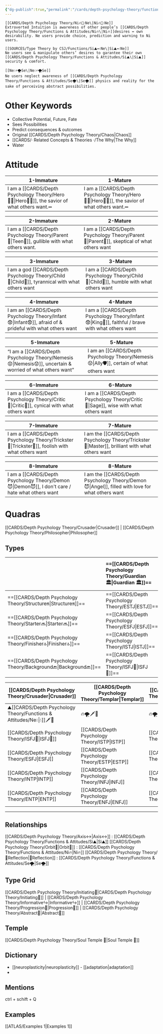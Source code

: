 ```yaml
---
{"dg-publish":true,"permalink":"/cards/depth-psychology-theory/functions-and-attitudes/ne/","created":"2022-12-27T21:20:33.776+01:00","updated":"2023-04-25T18:46:22.290+02:00"}
---
```



	[[CARDS/Depth Psychology Theory/Ni🔥💫💧Ne\|Ni🔥💫💧Ne]] 
	Extroverted Intuition is awareness of other people’s [[CARDS/Depth Psychology Theory/Functions & Attitudes/Ni🔥\|Ni🔥]]desires ↔️ own desirability. Ne users provide choice, prediction and warning to Ni users. 

	[[SOURCES/Type Theory by CSJ/Functions/Si⛰️↔️💧Ne\|Si⛰️↔️💧Ne]] 
	Ne users see & manipulate others’ desires to garantee their own [[CARDS/Depth Psychology Theory/Functions & Attitudes/Si⛰️\|Si⛰️]] security & comfort.  

	[[Ne💧⚡🌪️Se\|Ne💧⚡🌪️Se]]
	Ne users neglect awareness of [[CARDS/Depth Psychology Theory/Functions & Attitudes/Se🌪️\|Se🌪️]] physics and reality for the sake of perceiving abstract possibilities. 

# Other Keywords 
- Collective Potential, Future, Fate
- Sees Possibilities 
- Predict consequences & outcomes 
- Original [[CARDS/Depth Psychology Theory/Chaos\|Chaos]]
- [[CARDS/· Related Concepts & Theories ·/The Why\|The Why]]
- Water

# Attitude
| 1-Immature                                             | 1-Mature                                               |
| ------------------------------------------------------ | ------------------------------------------------------ |
| I am a [[CARDS/Depth Psychology Theory/Hero🦸‍♂️\|Hero🦸‍♂️]], the savior of what others want.➖ | I am a [[CARDS/Depth Psychology Theory/Hero🦸‍♂️\|Hero🦸‍♂️]], the savior of what others want.➖ |

| 2-Immature                                                   | 2-Mature                                           |
| ------------------------------------------------------------ | -------------------------------------------------- |
| I am a [[CARDS/Depth Psychology Theory/Parent🤨\|Teen👦]], gullible with what others want. | I am a [[CARDS/Depth Psychology Theory/Parent🤨\|Parent🤨]], skeptical of what others want |

| 3-Immature                                               | 3-Mature                                         |
| -------------------------------------------------------- | ------------------------------------------------ |
| I am a god [[CARDS/Depth Psychology Theory/Child👼\|Child👼]], tyrannical with what others want | I am a [[CARDS/Depth Psychology Theory/Child👼\|Child👼]], humble with what others want |

| 4-Immature                                                       | 4-Mature                                                            |
| ---------------------------------------------------------------- | ------------------------------------------------------------------- |
| I am an [[CARDS/Depth Psychology Theory/Infant😨\|Infant😨]], afraid of & prideful with what others want | I am a [[CARDS/Depth Psychology Theory/Infant😨\|King👑]], faithful / brave with what others want |

| 5-Immature                                                      | 5-Mature                                                    |
| --------------------------------------------------------------- | ----------------------------------------------------------- |
| “I am a [[CARDS/Depth Psychology Theory/Nemesis😟\|Nemesis😟]], uncertain & worried of what others want” | I am an [[CARDS/Depth Psychology Theory/Nemesis😟\|Ally🛡️]], certain of what others want |

| 6-Immature                                         | 6-Mature                                              |
| -------------------------------------------------- | ----------------------------------------------------- |
| I am a [[CARDS/Depth Psychology Theory/Critic🤔\|Critic🤔]], cynical with what others want | I am a [[CARDS/Depth Psychology Theory/Critic🤔\|Sage]], wise with what others want |

| 7-Immature                                            | 7-Mature                                                          |
| ----------------------------------------------------- | ----------------------------------------------------------------- |
| I am a [[CARDS/Depth Psychology Theory/Trickster🤡\|Trickster🤡]], foolish with what others want | I am the [[CARDS/Depth Psychology Theory/Trickster🤡\|Master]], brilliant with what others want |

| 8-Immature                                               | 8-Mature                                                           |
| -------------------------------------------------------- | ------------------------------------------------------------------ |
| I am a [[CARDS/Depth Psychology Theory/Demon😈\|Demon😈]], I don't care / hate what others want | I am the [[CARDS/Depth Psychology Theory/Demon😈\|Angel]], filled with love for what others want |


# Quadras
[[CARDS/Depth Psychology Theory/Crusader\|Crusader]] | [[CARDS/Depth Psychology Theory/Philosopher\|Philosopher]] 

## Types 
|            | ==[[CARDS/Depth Psychology Theory/Guardian 🏛️\|Guardian 🏛️]]== | [[CARDS/Depth Psychology Theory/Artisan 🧰\|Artisan 🧰]] | ==[[CARDS/Depth Psychology Theory/Future-Thinker 🔮\|Future-Thinker 🔮]]== | ==[[CARDS/Depth Psychology Theory/Idealist🦄\|Idealist🦄]]== |
|:---------- |:-------- |:------- |:------------ |:-------- |
| ==[[CARDS/Depth Psychology Theory/Structure🔛\|Structure🔛]]== | ==[[CARDS/Depth Psychology Theory/ESTJ\|ESTJ]]==     | [[CARDS/Depth Psychology Theory/ESTP\|ESTP]]    | [[CARDS/Depth Psychology Theory/ENTJ\|ENTJ]]         | [[CARDS/Depth Psychology Theory/ENFJ\|ENFJ]]     |
| ==[[CARDS/Depth Psychology Theory/Starter🔜\|Starter🔜]]==    | ==[[CARDS/Depth Psychology Theory/ESFJ\|ESFJ]]==     | [[CARDS/Depth Psychology Theory/ESFP\|ESFP]]    | ==[[CARDS/Depth Psychology Theory/ENTP\|ENTP]]==         | ==[[CARDS/Depth Psychology Theory/ENFP\|ENFP]]==     |
| ==[[CARDS/Depth Psychology Theory/Finisher🔝\|Finisher🔝]]==   | ==[[CARDS/Depth Psychology Theory/ISTJ\|ISTJ]]==     | [[CARDS/Depth Psychology Theory/ISTP\|ISTP]]  | [[CARDS/Depth Psychology Theory/INTJ\|INTJ]]         | [[CARDS/Depth Psychology Theory/INFJ\|INFJ]] |
| ==[[CARDS/Depth Psychology Theory/Background🔙\|Background🔙]]== | ==[[CARDS/Depth Psychology Theory/ISFJ💂\|ISFJ💂]]==     | [[CARDS/Depth Psychology Theory/ISFP\|ISFP]]    | ==[[CARDS/Depth Psychology Theory/INTP\|INTP]]==         | ==[[CARDS/Depth Psychology Theory/INFP\|INFP]]==     |      

| [[CARDS/Depth Psychology Theory/Crusader\|Crusader]] | [[CARDS/Depth Psychology Theory/Templar\|Templar]] | [[CARDS/Depth Psychology Theory/Wayfarer\|Wayfarer]] | [[CARDS/Depth Psychology Theory/Philosopher\|Philosopher]] |
| ------------ | ----------- | ------------ | --------------- |
| ⛰️[[CARDS/Depth Psychology Theory/Functions & Attitudes/Ne💧\|💧]]🗡️💉     | 🔥🌪️🗡️💉    | 🔥🌪️🔱🏹     | ⛰️💧🔱🏹   |
| [[CARDS/Depth Psychology Theory/ISFJ💂\|ISFJ💂]]     | [[CARDS/Depth Psychology Theory/ISTP\|ISTP]]    | [[CARDS/Depth Psychology Theory/ISFP\|ISFP]]     | [[CARDS/Depth Psychology Theory/ISTJ\|ISTJ]]        |
| [[CARDS/Depth Psychology Theory/ESFJ\|ESFJ]]     | [[CARDS/Depth Psychology Theory/ESTP\|ESTP]]    | [[CARDS/Depth Psychology Theory/ESFP\|ESFP]]     | [[CARDS/Depth Psychology Theory/ESTJ\|ESTJ]]        |
| [[CARDS/Depth Psychology Theory/INTP\|INTP]]     | [[CARDS/Depth Psychology Theory/INFJ\|INFJ]]    | [[CARDS/Depth Psychology Theory/INTJ\|INTJ]]     | [[CARDS/Depth Psychology Theory/INFP\|INFP]]        |
| [[CARDS/Depth Psychology Theory/ENTP\|ENTP]]     | [[CARDS/Depth Psychology Theory/ENFJ\|ENFJ]]    | [[CARDS/Depth Psychology Theory/ENTJ\|ENTJ]]     | [[CARDS/Depth Psychology Theory/ENFP\|ENFP]]        |

---

## Relationships 
[[CARDS/Depth Psychology Theory/Axis↔️\|Axis↔️]] : [[CARDS/Depth Psychology Theory/Functions & Attitudes/Si⛰️\|Si⛰️]]
[[CARDS/Depth Psychology Theory/Orbit💫\|Orbit💫]] : [[CARDS/Depth Psychology Theory/Functions & Attitudes/Ni🔥\|Ni🔥]]
[[CARDS/Depth Psychology Theory/🔀Reflection\|🔀Reflection]]  : [[CARDS/Depth Psychology Theory/Functions & Attitudes/Se🌪️\|Se🌪️]]

## Type Grid 
[[CARDS/Depth Psychology Theory/Initiating👋\|CARDS/Depth Psychology Theory/Initiating👋]] | [[CARDS/Depth Psychology Theory/Informative↪️\|Informative↪️]] | [[CARDS/Depth Psychology Theory/Progression🏃\|Progression🏃]] | [[CARDS/Depth Psychology Theory/Abstract🧲\|Abstract🧲]] 

## Temple 
[[CARDS/Depth Psychology Theory/Soul Temple 👥\|Soul Temple 👥]]

## Dictionary
- [[neuroplasticity\|neuroplasticity]] - [[adaptation\|adaptation]]
- 

## Mentions 
ctrl + schift + Q

## Examples 
[[ATLAS/Examples 1\|Examples 1]] 
